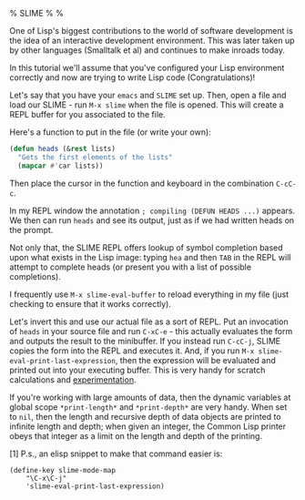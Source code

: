 % SLIME
%
%

One of Lisp's biggest contributions to the world of software
development is the idea of an interactive development environment. 
This was later taken up by other languages (Smalltalk et al) and continues
to make inroads today. 

In this tutorial we'll assume that you've configured your Lisp
environment correctly and now are trying to write Lisp code
(Congratulations)!


Let's say that you have your `emacs` and `SLIME` set up. Then, open a
file and load our SLIME - run `M-x slime` when the file is opened.
This will create a REPL buffer for you associated to the file.

Here's a function to put in the file (or write your own):

```Commonlisp
(defun heads (&rest lists)
  "Gets the first elements of the lists"
  (mapcar #'car lists))
```

Then place the cursor in the function and keyboard in the combination
`C-cC-c`.

In my REPL window the annotation `; compiling (DEFUN HEADS ...)`
appears. We then can run `heads` and see its output, just as if we had
written heads on the prompt.

Not only that, the SLIME REPL offers lookup of symbol completion based
upon what exists in the Lisp image: typing `hea` and then `TAB` in the
REPL will attempt to complete heads (or present you with a list of
possible completions).

I frequently use `M-x slime-eval-buffer` to reload everything in my
file (just checking to ensure that it works correctly).

Let's invert this and use our actual file as a sort of REPL. Put an
invocation of `heads` in your source file and run `C-xC-e` - this
actually evaluates the form and outputs the result to the
minibuffer. If you instead run `C-cC-j`, SLIME copies the form into
the REPL and executes it. And, if you run `M-x
slime-eval-print-last-expression`, then the expression will be
evaluated and printed out into your executing buffer. This is very
handy for scratch calculations and [experimentation](1).

If you're working with large amounts of data, then the dynamic
variables at global scope `*print-length*` and `*print-depth*` are
very handy. When set to `nil`, then the length and recursive depth of
data objects are printed to infinite length and depth; when given an
integer, the Common Lisp printer obeys that integer as a limit on the
length and depth of the printing.


[1] P.s., an elisp snippet to make that command easier is:

```elisp
(define-key slime-mode-map
    "\C-x\C-j"
    'slime-eval-print-last-expression)
```
